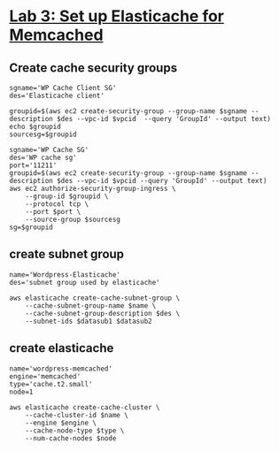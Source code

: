 # [Lab 3: Set up Elasticache for Memcached](https://catalog.us-east-1.prod.workshops.aws/workshops/3de93ad5-ebbe-4258-b977-b45cdfe661f1/en-US/database/lab3)
## Create cache security groups
```
sgname='WP Cache Client SG'
des='Elasticache client'
```
```
groupid=$(aws ec2 create-security-group --group-name $sgname --description $des --vpc-id $vpcid  --query 'GroupId' --output text)
echo $groupid
sourcesg=$groupid
```
```
sgname='WP Cache SG'
des='WP cache sg'
port='11211'
groupid=$(aws ec2 create-security-group --group-name $sgname --description $des --vpc-id $vpcid --query 'GroupId' --output text)
aws ec2 authorize-security-group-ingress \
    --group-id $groupid \
    --protocol tcp \
    --port $port \
    --source-group $sourcesg
sg=$groupid
```


## create subnet group
```
name='Wordpress-Elasticache'
des='subnet group used by elasticache'
```
```
aws elasticache create-cache-subnet-group \
    --cache-subnet-group-name $name \
    --cache-subnet-group-description $des \
    --subnet-ids $datasub1 $datasub2
```
## create elasticache
```
name='wordpress-memcached'
engine='memcached'
type='cache.t2.small'
node=1
```
```
aws elasticache create-cache-cluster \
    --cache-cluster-id $name \
    --engine $engine \
    --cache-node-type $type \
    --num-cache-nodes $node
```
